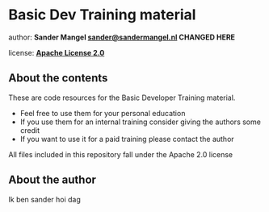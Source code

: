 # Basic Dev Training material

author: **Sander Mangel <sander@sandermangel.nl> CHANGED HERE**

license: [**Apache License 2.0**](https://github.com/sandermangel/basic-dev-training/blob/master/LICENSE)

## About the contents

These are code resources for the Basic Developer Training material.

- Feel free to use them for your personal education
- If you use them for an internal training consider giving the authors some credit
- If you want to use it for a paid training please contact the author

All files included in this repository fall under the Apache 2.0 license

## About the author

Ik ben sander
hoi
dag
